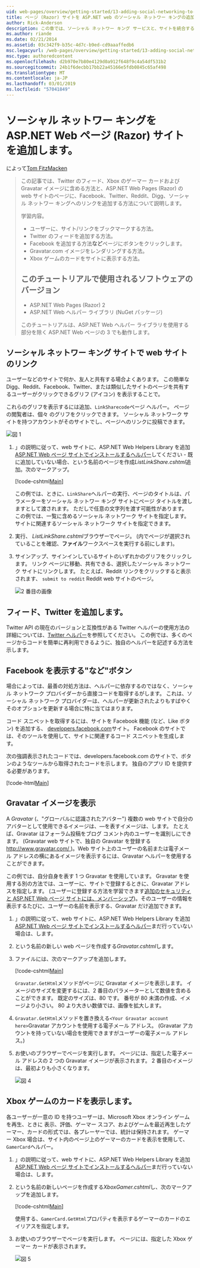 ```yaml
---
uid: web-pages/overview/getting-started/13-adding-social-networking-to-your-web-site
title: ページ (Razor) サイトを ASP.NET web のソーシャル ネットワー キングの追加 |Microsoft Docs
author: Rick-Anderson
description: この章では、ソーシャル ネットワー キング サービスと、サイトを統合する方法について説明します。 この章では、ユーザー web サイトをブックマーク/リンクできるようにする方法を学習しています.
ms.author: riande
ms.date: 02/21/2014
ms.assetid: 03c342f9-b35c-4d7c-b9ed-cd9aaaffedb6
msc.legacyurl: /web-pages/overview/getting-started/13-adding-social-networking-to-your-web-site
msc.type: authoredcontent
ms.openlocfilehash: d2b970e7b80e4129d0a912f648f9c4a54df531b2
ms.sourcegitcommit: 24b1f6decbb17bb22a45166e5fdb0845c65af498
ms.translationtype: MT
ms.contentlocale: ja-JP
ms.lasthandoff: 03/01/2019
ms.locfileid: "57041849"
---
```

<a name="adding-social-networking-to-aspnet-web-pages-razor-sites"></a>ソーシャル ネットワー キングを ASP.NET Web ページ (Razor) サイトを追加します。
====================
によって[Tom FitzMacken](https://github.com/tfitzmac)

> この記事では、Twitter のフィード、Xbox のゲーマー カードおよび Gravatar イメージに含める方法と、ASP.NET Web Pages (Razor) の web サイトのページに、Facebook、Twitter、Reddit、Digg、ソーシャル ネットワー キングへのリンクを追加する方法について説明します。
> 
> 学習内容。
> 
> - ユーザーに、サイト/リンクをブックマークする方法。
> - Twitter のフィードを追加する方法。
> - Facebook を追加する方法**など**ページにボタンをクリックします。
> - Gravatar.com イメージをレンダリングする方法。
> - Xbox ゲームのカードをサイトに表示する方法。
>   
> 
> ## <a name="software-versions-used-in-the-tutorial"></a>このチュートリアルで使用されるソフトウェアのバージョン
> 
> 
> - ASP.NET Web Pages (Razor) 2
> - ASP.NET Web ヘルパー ライブラリ (NuGet パッケージ)
>   
> 
> このチュートリアルは、ASP.NET Web ヘルパー ライブラリを使用する部分を除く ASP.NET Web ページの 3 でも動作します。


<a id="Linking_Your_Website"></a>
## <a name="linking-your-website-on-social-networking-sites"></a>ソーシャル ネットワー キング サイトで web サイトのリンク

ユーザーなどのサイトで何か、友人と共有する場合よくあります。 この簡単な Digg、Reddit、Facebook、Twitter、または類似したサイトのページを共有するユーザーがクリックできるグリフ (アイコン) を表示することで。

これらのグリフを表示するには追加、`LinkSharecode`ページ ヘルパー。 ページの閲覧者は、個々 のグリフをクリックできます。 ソーシャル ネットワーク サイトを持つアカウントがそのサイトでし、ページへのリンクに投稿できます。

![図 1](13-adding-social-networking-to-your-web-site/_static/image1.jpg)

1. 」の説明に従って、web サイトに、ASP.NET Web Helpers Library を追加[ASP.NET Web ページ サイトでインストールするヘルパー](https://go.microsoft.com/fwlink/?LinkId=252372)してください - 既に追加していない場合、という名前のページを作成*ListLinkShare.cshtml*追加。次のマークアップ。

    [!code-cshtml[Main](13-adding-social-networking-to-your-web-site/samples/sample1.cshtml)]

    この例では、ときに、`LinkShare`ヘルパーの実行、ページのタイトルは、パラメーターをソーシャル ネットワー キング サイトにページ タイトルを渡しますとして渡されます。 ただしで任意の文字列を渡す可能性があります。 この例では、一覧に含めるソーシャル ネットワーク サイトを指定します。 サイトに関連するソーシャル ネットワーク サイトを指定できます。
2. 実行、 *ListLinkShare.cshtml*ブラウザーでページ。 (内でページが選択されていることを確認、**ファイル**ワークスペースを実行する前にします)。
3. サインアップ、サインインしているサイトのいずれかのグリフをクリックします。 リンク ページに移動、共有できる、選択したソーシャル ネットワーク サイトにリンクします。 たとえば、Reddit リンクをクリックすると表示されます、 `submit to reddit` Reddit web サイトのページ。

     ![2 番目の画像](13-adding-social-networking-to-your-web-site/_static/image2.jpg)

<a id="Adding_a_Twitter_Feed"></a>
## <a name="adding-a-twitter-feed"></a>フィード、Twitter を追加します。

Twitter API の現在のバージョンと互換性がある Twitter ヘルパーの使用方法の詳細については、[Twitter ヘルパー](../ui-layouts-and-themes/twitter-helper.md)を参照してください。 この例では、多くのページからコードを簡単に再利用できるように、独自のヘルパーを記述する方法を示します。

<a id="Displaying_a_Facebook_Button"></a>
## <a name="displaying-a-facebook-quotlikequot-button"></a>Facebook を表示する&quot;など&quot;ボタン

場合によっては、最善の対処方法は、ヘルパーに依存するのではなく、ソーシャル ネットワーク プロバイダーから直接コードを取得するがします。 これは、ソーシャル ネットワーク プロバイダーは、ヘルパーが更新されたよりもすばやくそのオプションを更新する場合に特に当てはまります。

コード スニペットを取得するには、サイトを Facebook 機能 (など、Like ボタン) を追加する、 [developers.facebook.com](https://developers.facebook.com/)サイト。 Facebook のサイトでは、そのツールを使用して、サイトに関連するコード スニペットを生成します。

次の強調表示されたコードでは、developers.facebook.com のサイトで、ボタンのようなツールから取得されたコードを示します。 独自のアプリ ID を提供する必要があります。

[!code-html[Main](13-adding-social-networking-to-your-web-site/samples/sample2.html?highlight=7-14,16-17)]

<a id="Rendering_a_Gravatar_Image"></a>
## <a name="rendering-a-gravatar-image"></a>Gravatar イメージを表示

A *Gravatar* (、&quot;グローバルに認識されたアバター&quot;) 複数の web サイトで自分のアバターとして使用できるイメージは、&#8212;を表すイメージは、します。 たとえば、Gravatar はフォーラム投稿をブログ コメント内のユーザーを識別しにできます。 (Gravatar web サイトで、独自の Gravatar を登録する[ http://www.gravatar.com/ ](http://www.gravatar.com/))。Web サイト上のユーザーの名前または電子メール アドレスの横にあるイメージを表示するには、Gravatar ヘルパーを使用することができます。

この例では、自分自身を表す 1 つ Gravatar を使用しています。 Gravatar を使用する別の方法では、ユーザーに、サイトで登録するときに、Gravatar アドレスを指定します。 (ユーザーに登録する方法を学習できます[追加のセキュリティと ASP.NET Web ページ サイトには、メンバーシップ](https://go.microsoft.com/fwlink/?LinkId=202904))。そのユーザーの情報を表示するたびに、ユーザーの名前を表示する、Gravatar だけ追加できます。

1. 」の説明に従って、web サイトに、ASP.NET Web Helpers Library を追加[ASP.NET Web ページ サイトでインストールするヘルパー](https://go.microsoft.com/fwlink/?LinkId=252372)まだ行っていない場合は、します。
2. という名前の新しい web ページを作成する*Gravatar.cshtml*します。
3. ファイルには、次のマークアップを追加します。 

    [!code-cshtml[Main](13-adding-social-networking-to-your-web-site/samples/sample3.cshtml)]

    `Gravatar.GetHtml`メソッドがページに Gravatar イメージを表示します。 イメージのサイズを変更するには、2 番目のパラメーターとして数値を含めることができます。 既定のサイズは、80 です。 番号が 80 未満の作成、イメージより小さい。 80 より大きい数値では、画像を拡大します。
4. `Gravatar.GetHtml`メソッドを置き換える`<Your Gravatar account here>`Gravatar アカウントを使用する電子メール アドレス。 (Gravatar アカウントを持っていない場合を使用できますがユーザーの電子メール アドレス。)
5. お使いのブラウザーでページを実行します。 ページには、指定した電子メール アドレスの 2 つの Gravatar イメージが表示されます。 2 番目のイメージは、最初よりも小さくなります。 

    ![図 4](13-adding-social-networking-to-your-web-site/_static/image3.jpg)

<a id="Displaying_an_Xbox_Gamer_Card"></a>
## <a name="displaying-an-xbox-gamer-card"></a>Xbox ゲームのカードを表示します。

各ユーザーが一意の ID を持つユーザーは、Microsoft Xbox オンライン ゲームを再生、ときに 表示、評価、ゲーマー スコア、およびゲームを最近再生したゲーマー、カードの形式では、各プレーヤーでは、統計は保持されます。 ゲーマー Xbox 場合は、サイト内のページ上のゲーマーのカードを表示を使用して、`GamerCard`ヘルパー。

1. 」の説明に従って、web サイトに、ASP.NET Web Helpers Library を追加[ASP.NET Web ページ サイトでインストールするヘルパー](https://go.microsoft.com/fwlink/?LinkId=252372)まだ行っていない場合は、します。
2. という名前の新しいページを作成する*XboxGamer.cshtml*し、次のマークアップを追加します。

    [!code-cshtml[Main](13-adding-social-networking-to-your-web-site/samples/sample4.cshtml)]

    使用する、`GamerCard.GetHtml`プロパティを表示するゲーマーのカードのエイリアスを指定します。
3. お使いのブラウザーでページを実行します。 ページには、指定した Xbox ゲーマー カードが表示されます。

    ![図 5](13-adding-social-networking-to-your-web-site/_static/image4.jpg)
